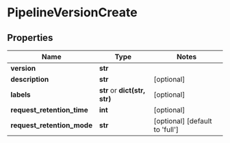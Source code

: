 # PipelineVersionCreate

## Properties
Name | Type | Notes
------------ | ------------- | -------------
**version** | **str** | 
**description** | **str** | [optional] 
**labels** | **str** or **dict(str, str)** | [optional] 
**request_retention_time** | **int** | [optional] 
**request_retention_mode** | **str** | [optional] [default to 'full']


